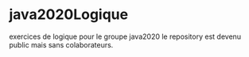 # java2020Logique
exercices de logique pour le groupe java2020
le repository est devenu public mais sans colaborateurs.